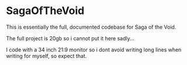 # SagaOfTheVoid

This is essentially the full, documented codebase for Saga of the Void.

The full project is 20gb so i cannot put it here sadly...

I code with a 34 inch 21:9 monitor so i dont avoid writing long lines when writing for myself, so expect that.
